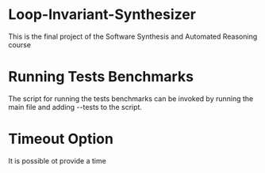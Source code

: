 # Loop-Invariant-Synthesizer
This is the final project of the Software Synthesis and Automated Reasoning course

# Running Tests Benchmarks
The script for running the tests benchmarks can be invoked by running the main file and adding --tests to the script.

# Timeout Option
It is possible ot provide a time

<!--stackedit_data:
eyJoaXN0b3J5IjpbLTE2OTA4NDUwODEsLTExNzk2NTE3OCwtMT
U0ODYwNTg2NF19
-->